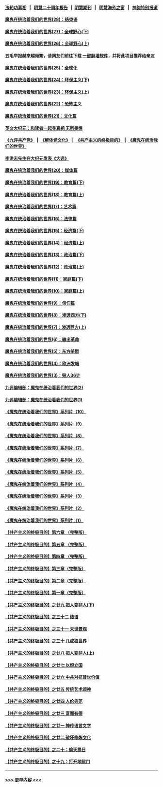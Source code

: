 #### [法轮功真相](https://github.com/gfw-breaker/truth/blob/master/README.md?t=0) &nbsp;&nbsp;|&nbsp;&nbsp; [明慧二十周年报告](https://github.com/gfw-breaker/mh-reports/blob/master/README.md?t=0) &nbsp;&nbsp;|&nbsp;&nbsp;[明慧期刊](https://github.com/gfw-breaker/mh-qikan) &nbsp;&nbsp;|&nbsp;&nbsp; [明慧海外之窗](https://github.com/gfw-breaker/mh-news/blob/master/README.md?t=0) &nbsp;&nbsp;|&nbsp;&nbsp; [神韵特别报道](https://github.com/gfw-breaker/mh-news/blob/master/shenyun.md?t=0)
#### [魔鬼在统治着我们的世界(28)：结束语](../pages/nsc422/n10936246.md?t=07080601) 
#### [魔鬼在统治着我们的世界(27)：全球野心(下)](../pages/nsc422/n10928319.md?t=07080601) 
#### [魔鬼在统治着我们的世界(26)：全球野心(上)](../pages/nsc422/n10900318.md?t=07080601) 
#### 五毛举报越来越频繁，请网友们前往下载 [一键翻墙软件](https://github.com/gfw-breaker/ssr-accounts)，并将此项目推荐给亲友
#### [魔鬼在统治着我们的世界(25)：全球化](../pages/nsc422/n10788205.md?t=07080601) 
#### [魔鬼在统治着我们的世界(24)：环保主义(下)](../pages/nsc422/n10695307.md?t=07080601) 
#### [魔鬼在统治着我们的世界(23)：环保主义(上)](../pages/nsc422/n10688613.md?t=07080601) 
#### [魔鬼在统治着我们的世界(22)：恐怖主义](../pages/nsc422/n10614727.md?t=07080601) 
#### [魔鬼在统治着我们的世界(21)：文化篇](../pages/nsc422/n10597706.md?t=07080601) 
#### [英文大纪元：和读者一起寻真相 无所畏惧](../pages/nsc422/n12542027.md?t=07080601) 
#### [《九评共产党》](https://github.com/begood0513/9ping.md/blob/master/README.md) &nbsp;|&nbsp; [《解体党文化》](../../../../jtdwh.md/blob/master/README.md)  &nbsp;|&nbsp; [《共产主义的终极目的》](../../../../gczydzjmd.md/blob/master/README.md) &nbsp;|&nbsp; [《魔鬼在统治我们的世界》](../../../../mgztzwmdsj.md/blob/master/README.md) 
#### [李洪志先生在大纪元发表《大选》](../pages/nsc422/n12534746.md?t=07080601) 
#### [魔鬼在统治着我们的世界(20)：媒体篇](../pages/nsc422/n10586579.md?t=07080601) 
#### [魔鬼在统治着我们的世界(19)：教育篇(下)](../pages/nsc422/n10564808.md?t=07080601) 
#### [魔鬼在统治着我们的世界(18)：教育篇(上)](../pages/nsc422/n10526970.md?t=07080601) 
#### [魔鬼在统治着我们的世界(17)：艺术篇](../pages/nsc422/n10499093.md?t=07080601) 
#### [魔鬼在统治着我们的世界(16)：法律篇](../pages/nsc422/n10485969.md?t=07080601) 
#### [魔鬼在统治着我们的世界(15)：经济篇(下)](../pages/nsc422/n10469975.md?t=07080601) 
#### [魔鬼在统治着我们的世界(14)：经济篇(上)](../pages/nsc422/n10457370.md?t=07080601) 
#### [魔鬼在统治着我们的世界(13)：政治篇(下)](../pages/nsc422/n10448270.md?t=07080601) 
#### [魔鬼在统治着我们的世界(12)：政治篇(上)](../pages/nsc422/n10444576.md?t=07080601) 
#### [魔鬼在统治着我们的世界(11)：家庭篇(下)](../pages/nsc422/n10440961.md?t=07080601) 
#### [魔鬼在统治着我们的世界(10)：家庭篇(上)](../pages/nsc422/n10435448.md?t=07080601) 
#### [魔鬼在统治着我们的世界(9)：信仰篇](../pages/nsc422/n10432159.md?t=07080601) 
#### [魔鬼在统治着我们的世界(8)：渗透西方(下)](../pages/nsc422/n10429603.md?t=07080601) 
#### [魔鬼在统治着我们的世界(7)：渗透西方(上)](../pages/nsc422/n10426013.md?t=07080601) 
#### [魔鬼在统治着我们的世界(6)：输出革命](../pages/nsc422/n10421536.md?t=07080601) 
#### [魔鬼在统治着我们的世界(5)：东方杀戮](../pages/nsc422/n10417707.md?t=07080601) 
#### [魔鬼在统治着我们的世界(4)：欧洲发端](../pages/nsc422/n10414890.md?t=07080601) 
#### [魔鬼在统治着我们的世界(3)：毁人36计](../pages/nsc422/n10411583.md?t=07080601) 
#### [九评编辑部：魔鬼在统治着我们的世界(2)](../pages/nsc422/n10410036.md?t=07080601) 
#### [九评编辑部：魔鬼在统治着我们的世界(1)](../pages/nsc422/n10406825.md?t=07080601) 
#### [《魔鬼在统治着我们的世界》系列片（10）](../pages/nsc422/n12292670.md?t=07080601) 
#### [《魔鬼在统治着我们的世界》系列片（9）](../pages/nsc422/n12290859.md?t=07080601) 
#### [《魔鬼在统治着我们的世界》系列片（8）](../pages/nsc422/n12287445.md?t=07080601) 
#### [《魔鬼在统治着我们的世界》系列片（7）](../pages/nsc422/n12283425.md?t=07080601) 
#### [《魔鬼在统治着我们的世界》系列片（6）](../pages/nsc422/n12282314.md?t=07080601) 
#### [《魔鬼在统治着我们的世界》系列片（5）](../pages/nsc422/n12281419.md?t=07080601) 
#### [《魔鬼在统治着我们的世界》系列片（4）](../pages/nsc422/n12274024.md?t=07080601) 
#### [《魔鬼在统治着我们的世界》系列片（3）](../pages/nsc422/n12271322.md?t=07080601) 
#### [《魔鬼在统治着我们的世界》系列片（2）](../pages/nsc422/n12269049.md?t=07080601) 
#### [《魔鬼在统治着我们的世界》系列片（1）](../pages/nsc422/n12267575.md?t=07080601) 
#### [【共产主义的终极目的】第六章 （完整版）](../pages/nsc422/n11428913.md?t=07080601) 
#### [【共产主义的终极目的】第五章 （完整版）](../pages/nsc422/n11428912.md?t=07080601) 
#### [【共产主义的终极目的】第四章 （完整版）](../pages/nsc422/n11428907.md?t=07080601) 
#### [【共产主义的终极目的】第三章（完整版）](../pages/nsc422/n11428848.md?t=07080601) 
#### [【共产主义的终极目的】第二章（完整版）](../pages/nsc422/n11428831.md?t=07080601) 
#### [【共产主义的终极目的】第一章（完整版）](../pages/nsc422/n11417651.md?t=07080601) 
#### [【共产主义的终极目的】之廿九 把人变非人(下)](../pages/nsc422/n11344140.md?t=07080601) 
#### [【共产主义的终极目的】之三十二 结语](../pages/nsc422/n11360535.md?t=07080601) 
#### [【共产主义的终极目的】之三十一 末世景观](../pages/nsc422/n11351129.md?t=07080601) 
#### [【共产主义的终极目的】之三十 几成狼世界](../pages/nsc422/n11348280.md?t=07080601) 
#### [【共产主义的终极目的】之廿八 把人变非人(上)](../pages/nsc422/n11340492.md?t=07080601) 
#### [【共产主义的终极目的】之廿七 以恨立国](../pages/nsc422/n11336944.md?t=07080601) 
#### [【共产主义的终极目的】之廿六 中共对抗普世价值](../pages/nsc422/n11324785.md?t=07080601) 
#### [【共产主义的终极目的】之廿五 传统艺术颂神](../pages/nsc422/n11296396.md?t=07080601) 
#### [【共产主义的终极目的】之廿四 人伦典范](../pages/nsc422/n11296397.md?t=07080601) 
#### [【共产主义的终极目的】之廿三 富而有德](../pages/nsc422/n11283598.md?t=07080601) 
#### [【共产主义的终极目的】之廿一 神传语言文字](../pages/nsc422/n11263265.md?t=07080601) 
#### [【共产主义的终极目的】之廿二 破坏修炼文化](../pages/nsc422/n11245728.md?t=07080601) 
#### [【共产主义的终极目的】之二十：偷天换日](../pages/nsc422/n11238846.md?t=07080601) 
#### [【共产主义的终极目的】之十九：打开地狱门](../pages/nsc422/n11206376.md?t=07080601) 

----
#### [ >>> 更早内容 <<< ](../indexes/nsc422-earlier.md)
